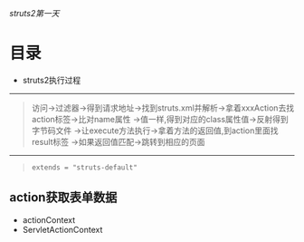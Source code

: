 *struts2第一天*

# 目录

- struts2执行过程


----
> 访问->过滤器->得到请求地址->找到struts.xml并解析->拿着xxxAction去找action标签->比对name属性
->值一样,得到对应的class属性值->反射得到字节码文件
->让execute方法执行->拿着方法的返回值,到action里面找result标签
->如果返回值匹配->跳转到相应的页面
*****
> `extends = "struts-default"`
## action获取表单数据
- actionContext
- ServletActionContext